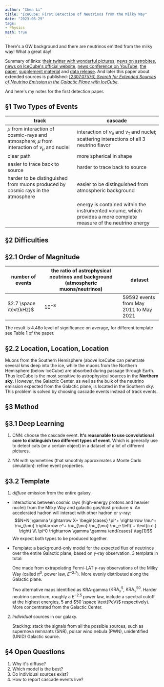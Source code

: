 ```yaml
---
author: "Chen Li"
title: "IceCube: First Detection of Neutrinos from the Milky Way"
date: "2023-06-29"
tags: 
- Physics
math: true
---
```


There's a GW background and there are neutrinos emitted from the milky way! What a great day!

Summary of links: [their twitter with wonderful pictures](https://twitter.com/uw_icecube/status/1674478436038107136), [news on astrobites](https://astrobites.org/2023/06/29/neutrinos-from-our-backyard-icecube-sees-the-milky-way-in-neutrinos/), [news on IceCube's official website](https://icecube.wisc.edu/news/press-releases/2023/06/our-galaxy-seen-through-a-new-lens-neutrinos-detected-by-icecube/), [news conference on YouTube](https://www.youtube.com/watch?v=35YUzuhadOs), [the paper](https://www.science.org/doi/10.1126/science.adc9818), [supplement material](https://www.science.org/doi/suppl/10.1126/science.adc9818/suppl_file/science.adc9818_sm.pdf) and [data release](https://icecube.wisc.edu/data-releases/2023/06/observation-of-high-energy-neutrinos-from-the-galactic-plane/). And later this paper about extended sources is published: [[2307.07576] _Search for Extended Sources of Neutrino Emission in the Galactic Plane with IceCube_](https://arxiv.org/abs/2307.07576).

And here's my notes for the first detection paper.

## §1 Two Types of Events

|track|cascade|
|-|-|
|$\mu$ from interaction of cosmic-rays and atmosphere; $\mu$ from interaction of $\nu_{\mu}$ and nuclei|interaction of $\nu_e$ and $\nu_{\tau}$ and nuclei; scattering interactions of all $3$ neutrino flavor|
|clear path|more spherical in shape|
|easier to trace back to source|harder to trace back to source|
|harder to be distinguished from muons produced by cosmic rays in the atmosphere|easier to be distinguished from atmospheric background|
||energy is contained within the instrumented volume, which provides a more complete measure of the neutrino energy|

## §2 Difficulties

## §2.1 Order of Magnitude

|number of events|the ratio of astrophysical neutrinos and background (atmospheric muons/neutrinos)|dataset|
|-|-|-|
|$2.7 \space \text{kHz}$|$10^{-8}$|$59592$ events from May 2011 to May 2021|

The result is $4.48 \sigma$ level of significance on average, for different template see Table 1 of the paper.

## §2.2 Location, Location, Location

Muons from the Southern Hemisphere (above IceCube can penetrate several kms deep into the ice, while the muons from the Northern Hemisphere (below IceCube) are absorbed during passage through Earth. Thus IceCube is the most sensitive to astrophysical sources in the __Northern sky__. However, the Galactic Center, as well as the bulk of the neutrino emission expected from the Galactic plane, is located in the Southern sky. This problem is solved by choosing cascade events instead of track events.

## §3 Method

## §3.1 Deep Learning

1. CNN: choose the cascade event. __It's reasonable to use convolutional core to distinguish two different types of event__. Which is generally use to detect cats (or a certain object) in a dataset of a lot of different pictures.

2. NN with symmetries (that smoothly approximates a Monte Carlo simulation): refine event properties.

## §3.2 Template

1. _diffuse_ emission from the entire galaxy.
- Interactions between cosmic rays (high-energy protons and heavier nuclei) from the Milky Way and galactic gas/dust produce $\pi$. An accelerated hadron will interact with other hadron or $\gamma$-ray:
        $$N+N',\gamma \rightarrow X+ \begin{cases} \pi^+ \rightarrow \mu^+ \nu_{\mu} \rightarrow e^+ \nu_{\mu} \nu_{\mu} \nu_e \left( + \text{c.c.} \right) \\\ \pi^0 \rightarrow \gamma \gamma \end{cases} \tag{1}$$
        We expect both types to be produced together. 
- Template: a background-only model for the expected flux of neutrinos over the entire Galactic plane, based on $\gamma$-ray observation. $3$ template in total:

    One made from extrapolating Fermi-LAT $\gamma$-ray observations of the Milky Way (called $\pi^0$. power law, $E^{-2.7}$). More evenly distributed along the Galactic plane.

    Two alternative maps identified as KRA-gamma ($\text{KRA}^5_{\gamma}$, $\text{KRA}_{\gamma}^{50}$. Harder neutrino spectrum, roughly a $E^{-2.5}$ power law, include a spectral cutoff at the highest energies, $5$ and $50 \space \text{PeV}$ respectively). More concentrated from the Galactic Center.

2. _Individual_ sources in our galaxy.

    Stacking: stack the signals from all the possible sources, such as supernova remnants (SNR), pulsar wind nebula (PWN), unidentified (UNID) Galactic source.

## §4 Open Questions

1. Why it's diffuse?
2. Which model is the best?
3. Do individual sources exist?
4. How to report cascade events live?
